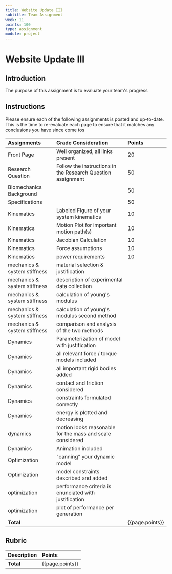 ```yaml
---
title: Website Update III
subtitle: Team Assignment
week: 11
points: 100
type: assignment
module: project
---
```


# Website Update III

## Introduction

The purpose of this assignment is to evaluate your team's progress

## Instructions
<!--hide-->

Please ensure each of the following assignments is posted and up-to-date.  This is the time to re-evaluate each page to ensure that it matches any conclusions you have since come tos


| Assignments                  | Grade Consideration                                         | Points |
|:-----------------------------|:------------------------------------------------------------|:-------|
| Front Page                   | Well organized, all links present                           | 20     |
| Research Question            | Follow the instructions in the Research Question assignment | 50     |
| Biomechanics Background      |                                                             | 50     |
| Specifications               |                                                             | 50     |
| Kinematics                   | Labeled Figure of your system kinematics                    | 10     |
| Kinematics                   | Motion Plot for important motion path(s)                    | 10     |
| Kinematics                   | Jacobian Calculation                                        | 10     |
| Kinematics                   | Force assumptions                                           | 10     |
| Kinematics                   | power requirements                                          | 10     |
| mechanics & system stiffness | material selection & justification                          |        |
| mechanics & system stiffness | description of experimental data collection                 |        |
| mechanics & system stiffness | calculation of young's modulus                              |        |
| mechanics & system stiffness | calculation of young's modulus second method                |        |
| mechanics & system stiffness | comparison and analysis of the two methods                  |        |
| Dynamics                     | Parameterization of model with justification                |        |
| Dynamics                     | all relevant force / torque models included                 |        |
| Dynamics                     | all important rigid bodies added                            |        |
| Dynamics                     | contact and friction considered                             |        |
| Dynamics                     | constraints formulated correctly                            |        |
| Dynamics                     | energy is plotted and decreasing                            |        |
| dynamics                     | motion looks reasonable for the mass and scale considered   |        |
| Dynamics                     | Animation included                                          |        |
| Optimization                 | "canning" your dynamic model                                |        |
| Optimization                 | model constraints described and added                       |        |
| optimization                 | performance criteria is enunciated with justification       |        |
| optimization                 | plot of performance per generation                          |        |
| **Total**               |                                                             | {{page.points}} |
<!--
| validation                   | description of experiment                                   |        |
| presentations                | must link to presentations 1-4 (pdf fine)                   |        |
| final video                  | must embed your final video                                 |        |
| data                         | must include a page holding all the raw data you collected  |        |
| Bibliography                 | Sorted by Author, all references present                    | 20     |
-->

<!--unhide-->

## Rubric

| Description | Points          |
|:------------|:----------------|
| **Total**   | {{page.points}} |